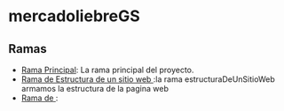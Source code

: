 # mercadoliebreGS
## Ramas

- [Rama Principal](https://github.com/GonzaSotelo/mercadoliebreGS): La rama principal del proyecto.
- [Rama de Estructura de un sitio web ](https://github.com/GonzaSotelo/mercadoliebreGS/tree/estructuraDeUnSitioWeb):la rama estructuraDeUnSitioWeb armamos la estructura de la pagina web
- [Rama de ](): 

